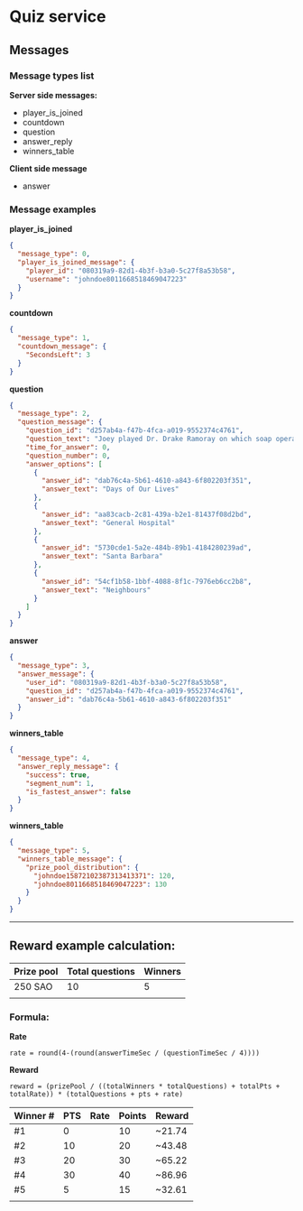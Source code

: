 # Quiz service

## Messages

### Message types list

**Server side messages:**
- player_is_joined
- countdown
- question
- answer_reply
- winners_table

**Client side message**
- answer

### Message examples

**player_is_joined**
```json
{
  "message_type": 0,
  "player_is_joined_message": {
    "player_id": "080319a9-82d1-4b3f-b3a0-5c27f8a53b58",
    "username": "johndoe8011668518469047223"
  }
}
```

**countdown**
```json
{
  "message_type": 1,
  "countdown_message": {
    "SecondsLeft": 3
  }
}
```

**question**
```json
{
  "message_type": 2,
  "question_message": {
    "question_id": "d257ab4a-f47b-4fca-a019-9552374c4761",
    "question_text": "Joey played Dr. Drake Ramoray on which soap opera show?",
    "time_for_answer": 0,
    "question_number": 0,
    "answer_options": [
      {
        "answer_id": "dab76c4a-5b61-4610-a843-6f802203f351",
        "answer_text": "Days of Our Lives"
      },
      {
        "answer_id": "aa83cacb-2c81-439a-b2e1-81437f08d2bd",
        "answer_text": "General Hospital"
      },
      {
        "answer_id": "5730cde1-5a2e-484b-89b1-4184280239ad",
        "answer_text": "Santa Barbara"
      },
      {
        "answer_id": "54cf1b58-1bbf-4088-8f1c-7976eb6cc2b8",
        "answer_text": "Neighbours"
      }
    ]
  }
}

```

**answer**
```json
{
  "message_type": 3,
  "answer_message": {
    "user_id": "080319a9-82d1-4b3f-b3a0-5c27f8a53b58",
    "question_id": "d257ab4a-f47b-4fca-a019-9552374c4761",
    "answer_id": "dab76c4a-5b61-4610-a843-6f802203f351"
  }
}
```

**winners_table**
```json
{
  "message_type": 4,
  "answer_reply_message": {
    "success": true,
    "segment_num": 1,
    "is_fastest_answer": false
  }
}
```

**winners_table**
```json
{
  "message_type": 5,
  "winners_table_message": {
    "prize_pool_distribution": {
      "johndoe15872102387313413371": 120,
      "johndoe8011668518469047223": 130
    }
  }
}
```

---

## Reward example calculation:

| Prize pool | Total questions | Winners |
| ---------- | --------------- | ------- |
| 250 SAO    | 10              | 5       |
|            |                 |         |

### Formula:
**Rate**
```
rate = round(4-(round(answerTimeSec / (questionTimeSec / 4))))
```

**Reward**
```
reward = (prizePool / ((totalWinners * totalQuestions) + totalPts + totalRate)) * (totalQuestions + pts + rate)
```

| Winner # | PTS | Rate | Points | Reward |
| -------- | --- | ---- | ------ | ------ |
| #1       | 0   |      | 10     | ~21.74 |
| #2       | 10  |      | 20     | ~43.48 |
| #3       | 20  |      | 30     | ~65.22 |
| #4       | 30  |      | 40     | ~86.96 |
| #5       | 5   |      | 15     | ~32.61 |
|          |     |      |        |
